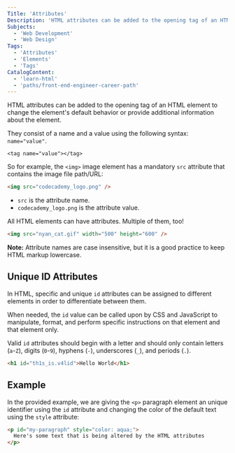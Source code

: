 ```yaml
---
Title: 'Attributes'
Description: 'HTML attributes can be added to the opening tag of an HTML element to change the elements default behavior or provide additional information about the element. They consist of a name and a value using the following syntax: name="value".'
Subjects:
  - 'Web Development'
  - 'Web Design'
Tags:
  - 'Attributes'
  - 'Elements'
  - 'Tags'
CatalogContent:
  - 'learn-html'
  - 'paths/front-end-engineer-career-path'
---
```


HTML attributes can be added to the opening tag of an HTML element to change the element's default behavior or provide additional information about the element.

They consist of a name and a value using the following syntax: `name="value"`.

```pseudo
<tag name="value"></tag>
```

So for example, the `<img>` image element has a mandatory `src` attribute that contains the image file path/URL:

```html
<img src="codecademy_logo.png" />
```

- `src` is the attribute name.
- `codecademy_logo.png` is the attribute value.

All HTML elements can have attributes. Multiple of them, too!

```html
<img src="nyan_cat.gif" width="500" height="600" />
```

**Note:** Attribute names are case insensitive, but it is a good practice to keep HTML markup lowercase.

## Unique ID Attributes

In HTML, specific and unique `id` attributes can be assigned to different elements in order to differentiate between them.

When needed, the `id` value can be called upon by CSS and JavaScript to manipulate, format, and perform specific instructions on that element and that element only.

Valid `id` attributes should begin with a letter and should only contain letters (`a`-`Z`), digits (`0`-`9`), hyphens (`-`), underscores (`_`), and periods (`.`).

```html
<h1 id="th1s_is.v4lid">Hello World</h1>
```

## Example

In the provided example, we are giving the `<p>` paragraph element an unique identifier using the `id` attribute and changing the color of the default text using the `style` attribute:

```html
<p id="my-paragraph" style="color: aqua;">
  Here's some text that is being altered by the HTML attributes
</p>
```
